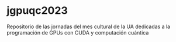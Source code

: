 # jgpuqc2023
Repositorio de las jornadas del mes cultural de la UA dedicadas a la programación de GPUs con CUDA y computación cuántica
